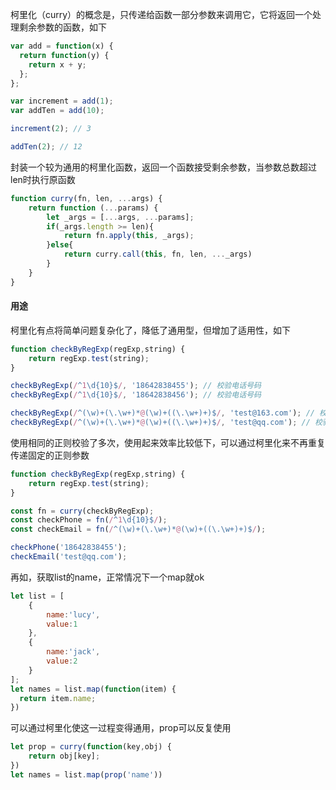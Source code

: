 柯里化（curry）的概念是，只传递给函数一部分参数来调用它，它将返回一个处理剩余参数的函数，如下

```js
var add = function(x) {
  return function(y) {
    return x + y;
  };
};

var increment = add(1);
var addTen = add(10);

increment(2); // 3

addTen(2); // 12
```

封装一个较为通用的柯里化函数，返回一个函数接受剩余参数，当参数总数超过len时执行原函数

```js
function curry(fn, len, ...args) {
    return function (...params) {
        let _args = [...args, ...params];
        if(_args.length >= len){
            return fn.apply(this, _args);
        }else{
            return curry.call(this, fn, len, ..._args)
        }
    }
}
```

#### 用途

柯里化有点将简单问题复杂化了，降低了通用型，但增加了适用性，如下

```js
function checkByRegExp(regExp,string) {
    return regExp.test(string);  
}

checkByRegExp(/^1\d{10}$/, '18642838455'); // 校验电话号码
checkByRegExp(/^1\d{10}$/, '18642838456'); // 校验电话号码

checkByRegExp(/^(\w)+(\.\w+)*@(\w)+((\.\w+)+)$/, 'test@163.com'); // 校验邮箱
checkByRegExp(/^(\w)+(\.\w+)*@(\w)+((\.\w+)+)$/, 'test@qq.com'); // 校验邮箱
```

使用相同的正则校验了多次，使用起来效率比较低下，可以通过柯里化来不再重复传递固定的正则参数

```js
function checkByRegExp(regExp,string) {
    return regExp.test(string);  
}

const fn = curry(checkByRegExp);
const checkPhone = fn(/^1\d{10}$/);
const checkEmail = fn(/^(\w)+(\.\w+)*@(\w)+((\.\w+)+)$/);

checkPhone('18642838455');
checkEmail('test@qq.com');
```

再如，获取list的name，正常情况下一个map就ok

```js
let list = [
    {
        name:'lucy',
        value:1
    },
    {
        name:'jack',
        value:2
    }
];
let names = list.map(function(item) {
  return item.name;
})
```

可以通过柯里化使这一过程变得通用，prop可以反复使用

```js
let prop = curry(function(key,obj) {
    return obj[key];
})
let names = list.map(prop('name'))
```